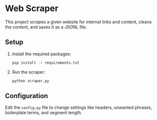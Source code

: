 # Web Scraper

This project scrapes a given website for internal links and content, cleans the content, and saves it as a JSONL file.

## Setup

1. Install the required packages:

   ```sh
   pip install -r requirements.txt
   ```

2. Run the scraper:
   ```sh
   python scraper.py
   ```

## Configuration

Edit the `config.py` file to change settings like headers, unwanted phrases, boilerplate terms, and segment length.
